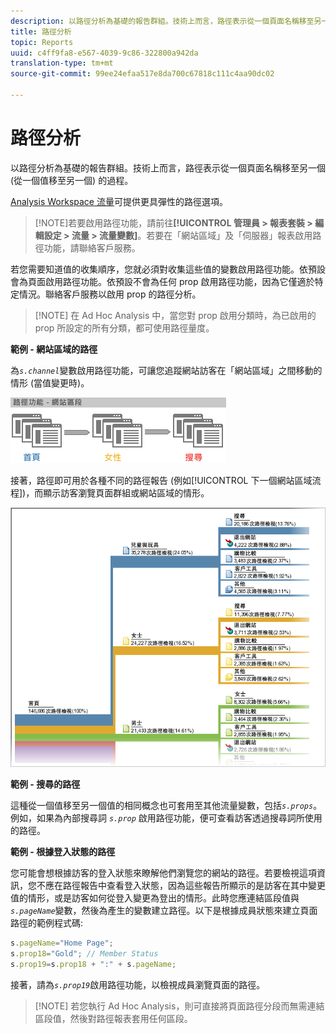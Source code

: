 ```yaml
---
description: 以路徑分析為基礎的報告群組。技術上而言，路徑表示從一個頁面名稱移至另一個 (從一個值移至另一個) 的過程。
title: 路徑分析
topic: Reports
uuid: c4ff9fa8-e567-4039-9c86-322800a942da
translation-type: tm+mt
source-git-commit: 99ee24efaa517e8da700c67818c111c4aa90dc02

---
```



# 路徑分析

以路徑分析為基礎的報告群組。技術上而言，路徑表示從一個頁面名稱移至另一個 (從一個值移至另一個) 的過程。

[Analysis Workspace 流量](https://marketing.adobe.com/resources/help/en_US/analytics/analysis-workspace/flow.html)可提供更具彈性的路徑選項。

> [!NOTE]若要啟用路徑功能，請前往&#x200B;**[!UICONTROL 管理員 &gt; 報表套裝 &gt; 編輯設定 &gt; 流量 &gt; 流量變數]**。若要在「網站區域」及「伺服器」報表啟用路徑功能，請聯絡客戶服務。

若您需要知道值的收集順序，您就必須對收集這些值的變數啟用路徑功能。依預設會為頁面啟用路徑功能。依預設不會為任何 prop 啟用路徑功能，因為它僅適於特定情況。聯絡客戶服務以啟用 prop 的路徑分析。

> [!NOTE] 在 Ad Hoc Analysis 中，當您對 prop 啟用分類時，為已啟用的 prop 所設定的所有分類，都可使用路徑量度。

**範例 - 網站區域的路徑**

為&#x200B;*`s.channel`*&#x200B;變數啟用路徑功能，可讓您追蹤網站訪客在「網站區域」之間移動的情形 (當值變更時)。

![](assets/path_sections.png)

接著，路徑即可用於各種不同的路徑報告 (例如[!UICONTROL 下一個網站區域流程])，而顯示訪客瀏覽頁面群組或網站區域的情形。

![](assets/paths_report.png)

**範例 - 搜尋的路徑**

這種從一個值移至另一個值的相同概念也可套用至其他流量變數，包括&#x200B;*`s.props`*。例如，如果為內部搜尋詞 *`s.prop`* 啟用路徑功能，便可查看訪客透過搜尋詞所使用的路徑。

**範例 - 根據登入狀態的路徑**

您可能會想根據訪客的登入狀態來瞭解他們瀏覽您的網站的路徑。若要檢視這項資訊，您不應在路徑報告中查看登入狀態，因為這些報告所顯示的是訪客在其中變更值的情形，或是訪客如何從登入變更為登出的情形。此時您應連結區段值與&#x200B;*`s.pageName`*&#x200B;變數，然後為產生的變數建立路徑。以下是根據成員狀態來建立頁面路徑的範例程式碼:

```js
s.pageName="Home Page"; 
s.prop18="Gold"; // Member Status 
s.prop19=s.prop18 + ":" + s.pageName;
```

接著，請為&#x200B;*`s.prop19`*&#x200B;啟用路徑功能，以檢視成員瀏覽頁面的路徑。

> [!NOTE] 若您執行 Ad Hoc Analysis，則可直接將頁面路徑分段而無需連結區段值，然後對路徑報表套用任何區段。


